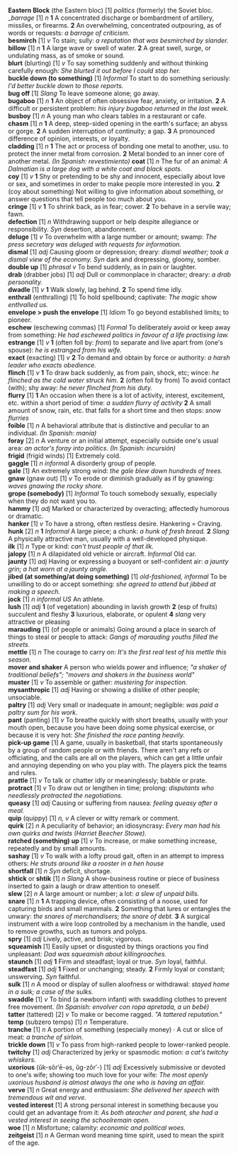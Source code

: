 __Eastern Block__ (the Eastern bloc) [1] _politics_ (formerly) the Soviet bloc.  
__barrage_ [1] _n_ __1__ A concentrated discharge or bombardment of artillery, missiles, or firearms. __2__ An overwhelming, concentrated outpouring, as of words or requests: _a barrage of criticism._  
__besmirch__ [1] _v_ To stain; sully: _a reputation that was besmirched by slander._   
__billow__ [1] _n_ __1__ A large wave or swell of water. __2__ A great swell, surge, or undulating mass, as of smoke or sound.  
__blurt__ (blurting) [1] _v_  To say something suddenly and without thinking carefully enough: _She blurted it out before I could stop her._  
__buckle down (to something)__ [1] _Informal_ To start to do something seriously: _I'd better buckle down to those reports._  
__bug off__ [1] _Slang_ To leave someone alone; go away.  
__bugaboo__ [1] _n_ __1__ An object of often obsessive fear, anxiety, or irritation. __2__ A difficult or persistent problem: _his injury bugaboo returned in the last week._  
__busboy__ [1] _n_ A young man who clears tables in a restaurant or cafe.  
__chasm__ [1] _n_ __1__ A deep, steep-sided opening in the earth's surface; an abyss or gorge. __2__ A sudden interruption of continuity; a gap. __3__ A pronounced difference of opinion, interests, or loyalty.  
__cladding__ [1] _n_ __1__ The act or process of bonding one metal to another, usu. to protect the inner metal from corrosion. __2__ Metal bonded to an inner core of another metal.  _(In Spanish: revestimiento)_
__coat__ [1] _n_ The fur of an animal: _A Dalmatian is a large dog with a white coat and black spots._  
__coy__ [1] _v_ __1__ Shy or pretending to be shy and innocent, especially about love or sex, and sometimes in order to make people more interested in you. __2__ (coy about something) Not willing to give information about something, or answer questions that tell people too much about you.  
__cringe__ [1] _v_ __1__ To shrink back, as in fear; cower. __2__ To behave in a servile way; fawn.  
__defection__ [1] _n_ Withdrawing support or help despite allegiance or responsibility. _Syn_ desertion, abandonment.  
__deluge__ [1] _v_ To overwhelm with a large number or amount; swamp: _The press secretary was deluged with requests for information._  
__dismal__ [1] _adj_ Causing gloom or depression; dreary: _dismal weather; took a dismal view of the economy._  _Syn_ dark and drepressing, gloomy, somber.  
__double up__ [1] _phrasal v_  To bend suddenly, as in pain or laughter.  
__drab__ (drabber jobs) [1] _adj_ Dull or commonplace in character; dreary: _a drab personality._  
__dwadle__ [1] _v_ __1__ Walk slowly, lag behind. __2__ To spend time idly.  
__enthrall__ (enthralling) [1] To hold spellbound; captivate: _The magic show enthralled us._  
__envelope > push the envelope__ [1] _Idiom_ To go beyond established limits; to pioneer.  
__eschew__ (eschewing commas) [1] _Formal_ To deliberately avoid or keep away from something: _He had eschewed politics in favour of a life practising law._  
__estrange__ [1] _v_ __1__ (often foll by: _from_) to separate and live apart from (one's spouse): _he is estranged from his wife._  
__exact__ (exacting) [1] _v_ __2__ To demand and obtain by force or authority: _a harsh leader who exacts obedience._  
__flinch__ [1] _v_ __1__ To draw back suddenly, as from pain, shock, etc; wince: _he flinched as the cold water struck him._ __2__ (often foll by from) To avoid contact (with); shy away: _he never flinched from his duty._  
__flurry__ [1] __1__ An occasion when there is a lot of activity, interest, excitement, etc. within a short period of time: _a sudden flurry of activity_ __2__ A small amount of snow, rain, etc. that falls for a short time and then stops: _snow flurries_  
__foible__ [1] _n_ A behavioral attribute that is distinctive and peculiar to an individual. _(In Spanish: manía)_  
__foray__ [2] _n_ A venture or an initial attempt, especially outside one's usual area: _an actor's foray into politics._ _(In Spanish: incursión)_  
__frigid__ (frigid winds) [1] Extremely cold.  
__gaggle__ [1] _n informal_ A disorderly group of people.  
__gale__ [1] An extremely strong wind: _the gale blew down hundreds of trees._  
__gnaw__ (gnaw out) [1] _v_ To erode or diminish gradually as if by gnawing: _waves gnawing the rocky shore._  
__grope (somebody)__ [1] _Informal_ To touch somebody sexually, especially when they do not want you to.  
__hammy__ [1] _adj_ Marked or characterized by overacting; affectedly humorous or dramatic.  
__hanker__ [1] _v_ To have a strong, often restless desire. Hankering = Craving.  
__hunk__ [2] _n_ __1__ _Informal_ A large piece; a chunk: _a hunk of fresh bread._ __2__ _Slang_ A physically attractive man, usually with a well-developed physique.  
__ilk__ [1] _n_ Type or kind: _can't trust people of that ilk._  
__jalopy__ [1] _n_ A dilapidated old vehicle or aircraft. _Informal_ Old car.  
__jaunty__ [1] _adj_ Having or expressing a buoyant or self-confident air: _a jaunty grin; a hat worn at a jaunty angle._  
__jibed (at something/at doing something)__ [1] _old-fashioned, informal_ To be unwilling to do or accept something: _she agreed to attend but jibbed at making a speech._  
__jock__ [1] _n informal US_ An athlete.  
__lush__ [1] _adj_ __1__ (of vegetation) abounding in lavish growth __2__ (esp of fruits) succulent and fleshy __3__ luxurious, elaborate, or opulent __4__ _slang_ very attractive or pleasing  
__marauding__ [1] (of people or animals) Going around a place in search of things to steal or people to attack: _Gangs of marauding youths filled the streets._  
__mettle__ [1] _n_ The courage to carry on: _It's the first real test of his mettle this season._  
__mover and shaker__ A person who wields power and influence; _"a shaker of traditional beliefs"; "movers and shakers in the business world"_  
__muster__ [1] _v_ To assemble or gather: _mustering for inspection._  
__mysanthropic__ [1] _adj_ Having or showing a dislike of other people; unsociable.  
__paltry__ [1] _adj_ Very small or inadequate in amount; negligible: _was paid a paltry sum for his work._  
__pant__ (panting) [1] _v_ To breathe quickly with short breaths, usually with your mouth open, because you have been doing some physical exercise, or because it is very hot: _She finished the race panting heavily._  
__pick-up game__ [1] A game, usually in basketball, that starts spontaneously by a group of random people or with friends. There aren't any refs or officiating, and the calls are all on the players, which can get a little unfair and annoying depending on who you play with. The players pick the teams and rules.  
__prattle__ [1] _v_ To talk or chatter idly or meaninglessly; babble or prate.  
__protract__ [1] _v_  To draw out or lengthen in time; prolong: _disputants who needlessly protracted the negotiations._  
__queasy__ [1] _adj_ Causing or suffering from nausea: _feeling queasy after a meal._  
__quip__ (quippy) [1] _n, v_  A clever or witty remark or comment.  
__quirk__ [2] _n_ A peculiarity of behavior; an idiosyncrasy: _Every man had his own quirks and twists (Harriet Beecher Stowe)._  
__ratched (something) up__ [1] _v_ To increase, or make something increase, repeatedly and by small amounts.  
__sashay__ [1] _v_ To walk with a lofty proud gait, often in an attempt to impress others: _He struts around like a rooster in a hen house_  
__shortfall__ [1] _n_ _Syn_ deficit, shortage.  
__shtick__ or __shtik__ [1] _n Slang_ A show-business routine or piece of business inserted to gain a laugh or draw attention to oneself.  
__slew__ [2] _n_ A large amount or number; a lot: _a slew of unpaid bills._  
__snare__ [1] _n_ __1__ A trapping device, often consisting of a noose, used for capturing birds and small mammals. __2__ Something that lures or entangles the unwary: _the snares of merchandisers; the snare of debt._ __3__ A surgical instrument with a wire loop controlled by a mechanism in the handle, used to remove growths, such as tumors and polyps.  
__spry__ [1] _adj_ Lively, active, and brisk; vigorous.  
__squeamish__ [1] Easily ​upset or ​disgusted by things or ​actions you ​find ​unpleasant: _Dad was squeamish about ​killing ​roaches._  
__staunch__ [1] _adj_ __1__ Firm and steadfast; loyal or true. _Syn_ loyal, faithful.  
__steadfast__ [1] _adj_ __1__ Fixed or unchanging; steady. __2__ Firmly loyal or constant; unswerving. _Syn_ faithful.  
__sulk__ [1] _n_ A mood or display of sullen aloofness or withdrawal: _stayed home in a sulk; a case of the sulks._  
__swaddle__ [1] _v_ To bind (a newborn infant) with swaddling clothes to prevent free movement. _(In Spanish: envolver con ropa apretada, a un bebé)_  
__tatter__ (tattered) [2] _v_ To make or become ragged. _"A tattered reputation."_  
__temp__ (subzero temps) [1] _n_ Temperature.  
__tranche__ [1] _n_ A portion of something (especially money) ·  A cut or slice of meat: _a tranche of sirloin._  
__trickle down__ [1] _v_ To pass from high-ranked people to lower-ranked people.  
__twitchy__ [1] _adj_ Characterized by jerky or spasmodic motion: _a cat's twitchy whiskers._  
__uxorious__ (ŭk-sôr′ē-əs, ŭg-zôr′-) [1] _adj_ Excessively submissive or devoted to one's wife; showing too much ​love for ​your ​wife: _The most ​openly uxorious ​husband is ​almost always the one who is having an ​affair._  
__verve__  [1] _n_ Great ​energy and ​enthusiasm: _She ​delivered her ​speech with ​tremendous ​wit and verve._  
__vested interest__ [1] A ​strong ​personal ​interest in something because you could get an ​advantage from it: _As both a ​teacher and ​parent, she had a vested ​interest in ​seeing the ​school ​remain ​open._  
__woe__ [1] _n_ Misfortune; calamity: _economic and political woes._  
__zeitgeist__ [1] _n_ A German word meaning time spirit, used to mean the spirit of the age.  
